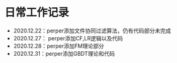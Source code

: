 # 日常工作记录

- 2020.12.22：perper添加文件协同过滤算法，仍有代码部分未完成
- 2020.12.27： perper添加CF,LR逻辑以及代码
- 2020.12.28：perper添加FM理论部分
- 2020.12.31：perper添加GBDT理论和代码
